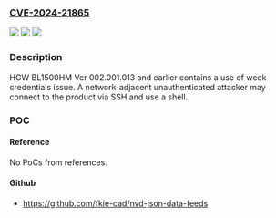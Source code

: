 ### [CVE-2024-21865](https://cve.mitre.org/cgi-bin/cvename.cgi?name=CVE-2024-21865)
![](https://img.shields.io/static/v1?label=Product&message=HGW%20BL1500HM&color=blue)
![](https://img.shields.io/static/v1?label=Version&message=Ver%20002.001.013%20and%20earlier%20&color=brightgreen)
![](https://img.shields.io/static/v1?label=Vulnerability&message=Use%20of%20weak%20credentials&color=brightgreen)

### Description

HGW BL1500HM Ver 002.001.013 and earlier contains a use of week credentials issue. A network-adjacent unauthenticated attacker may connect to the product via SSH and use a shell.

### POC

#### Reference
No PoCs from references.

#### Github
- https://github.com/fkie-cad/nvd-json-data-feeds


